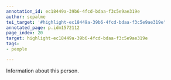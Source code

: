 ```yaml
---
annotation_id: ec18449a-39b6-4fcd-bdaa-f3c5e9ae319e
author: sepalme
tei_target: '#highlight-ec18449a-39b6-4fcd-bdaa-f3c5e9ae319e'
annotated_page: p.idm1572112
page_index: 20
target: highlight-ec18449a-39b6-4fcd-bdaa-f3c5e9ae319e
tags:
- people

---
```

Information about this person.